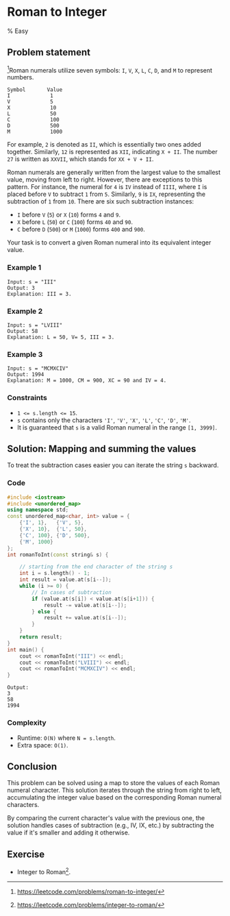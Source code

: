 # Roman to Integer
% Easy
## Problem statement

[^url]Roman numerals utilize seven symbols: `I`, `V`, `X`, `L`, `C`, `D`, and `M` to represent numbers. 

```text
Symbol       Value
I             1
V             5
X             10
L             50
C             100
D             500
M             1000
```

For example, `2` is denoted as `II`, which is essentially two ones added together. Similarly, `12` is represented as `XII`, indicating `X + II`. The number `27` is written as `XXVII`, which stands for `XX + V + II`.

Roman numerals are generally written from the largest value to the smallest value, moving from left to right. However, there are exceptions to this pattern. For instance, the numeral for `4` is `IV` instead of `IIII`, where `I` is placed before `V` to subtract `1` from `5`. Similarly, `9` is `IX`, representing the subtraction of `1` from `10`. There are six such subtraction instances:

- `I` before `V` (`5`) or `X` (`10`) forms `4` and `9`.
- `X` before `L` (`50`) or `C` (`100`) forms `40` and `90`.
- `C` before `D` (`500`) or `M` (`1000`) forms `400` and `900`.

Your task is to convert a given Roman numeral into its equivalent integer value. 

[^url]: https://leetcode.com/problems/roman-to-integer/ 

### Example 1
```text
Input: s = "III"
Output: 3
Explanation: III = 3.
```
### Example 2
```text
Input: s = "LVIII"
Output: 58
Explanation: L = 50, V= 5, III = 3.
```

### Example 3
```text
Input: s = "MCMXCIV"
Output: 1994
Explanation: M = 1000, CM = 900, XC = 90 and IV = 4.
``` 

### Constraints

* `1 <= s.length <= 15`.
* `s` contains only the characters `'I'`, `'V'`, `'X'`, `'L'`, `'C'`, `'D'`, `'M'`.
* It is guaranteed that `s` is a valid Roman numeral in the range `[1, 3999]`.

## Solution: Mapping and summing the values

To treat the subtraction cases easier you can iterate the string `s` backward.

### Code
```cpp
#include <iostream>
#include <unordered_map>
using namespace std;
const unordered_map<char, int> value = {
    {'I', 1},   {'V', 5},
    {'X', 10},  {'L', 50},
    {'C', 100}, {'D', 500},
    {'M', 1000}
};
int romanToInt(const string& s) {

    // starting from the end character of the string s
    int i = s.length() - 1;
    int result = value.at(s[i--]);
    while (i >= 0) {
        // In cases of subtraction
        if (value.at(s[i]) < value.at(s[i+1])) {
            result -= value.at(s[i--]); 
        } else {
            result += value.at(s[i--]);
        }
    }
    return result;
}
int main() {
    cout << romanToInt("III") << endl;
    cout << romanToInt("LVIII") << endl;
    cout << romanToInt("MCMXCIV") << endl;
}
```
```text
Output:
3
58
1994
```

### Complexity

* Runtime: `O(N)` where `N = s.length`.
* Extra space: `O(1)`.

## Conclusion

This problem can be solved using a map to store the values of each Roman numeral character. This solution iterates through the string from right to left, accumulating the integer value based on the corresponding Roman numeral characters. 

By comparing the current character's value with the previous one, the solution handles cases of subtraction (e.g., IV, IX, etc.) by subtracting the value if it's smaller and adding it otherwise.

## Exercise
- Integer to Roman[^ex].

[^ex]: https://leetcode.com/problems/integer-to-roman/
